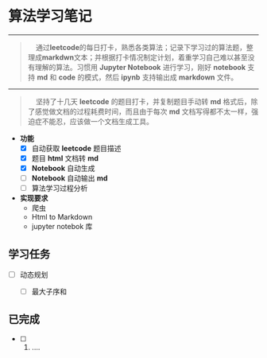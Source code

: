 # **算法学习笔记**

---

>&nbsp;&nbsp;&nbsp;&nbsp;通过**leetcode**的每日打卡，熟悉各类算法；记录下学习过的算法题，整理成**markdwn**文本；并根据打卡情况制定计划，着重学习自己难以甚至没有理解的算法。习惯用 **Jupyter Notebook** 进行学习，刚好 **notebook** 支持 **md** 和 **code** 的模式，然后 **ipynb** 支持输出成 **markdown** 文件。

---

>&nbsp;&nbsp;&nbsp;&nbsp;坚持了十几天 **leetcode** 的题目打卡，并复制题目手动转 **md** 格式后，除了感觉做文档的过程耗费时间，而且由于每次 **md** 文档写得都不太一样，强迫症不能忍，应该做一个文档生成工具。

<!-- 了解了 **ipynb** 内容的格式要求，以及 **Jupyter Notebook** 库，构造**ipynb** 文件生成函数，并用爬虫根据链接爬取 **leetcode** 对应的题目，并转成 **md** 文件，自动插入到 **ipynb** 文件 **cells** 中。 -->

- **功能**
  - [x] 自动获取 **leetcode** 题目描述
  - [x] 题目 **html** 文档转 **md**
  - [x] **Notebook** 自动生成
  - [ ] **Notebook** 自动输出 **md**
  - [ ] 算法学习过程分析

- **实现要求**
  - 爬虫
  - Html to Markdown
  - jupyter notebok 库

## **学习任务**
 * [ ] 动态规划
   * [ ] 最大子序和


## **已完成**
- [ ] 1. ....